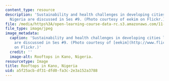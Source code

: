 ```yaml
---
content_type: resource
description: 'Sustainability and health challenges in developing cities like Kano,
  Nigeria are discussed in Ses #9. (Photo courtesy of eekim on Flickr.)'
file: /media/https%3A/open-learning-course-data-rc.s3.amazonaws.com/11-947-urbanization-and-development-spring-2009/a5f25acbdf31dfd0fa3c2e3a152a3788_11-947s09-th.jpg
file_type: image/jpeg
image_metadata:
  caption: 'Sustainability and health challenges in developing cities like Kano, Nigeria
    are discussed in Ses #9. (Photo courtesy of [eekim](http://www.flickr.com/photos/eekim/2635117672/)
    on Flickr.)'
  credit: ''
  image-alt: Rooftops in Kano, Nigeria.
resourcetype: Image
title: Rooftops in Kano, Nigeria
uid: a5f25acb-df31-dfd0-fa3c-2e3a152a3788
---
```

